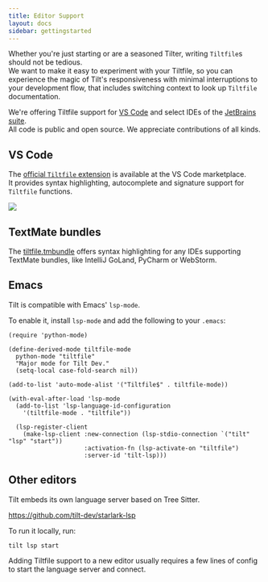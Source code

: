 ```yaml
---
title: Editor Support
layout: docs
sidebar: gettingstarted
---
```


Whether you're just starting or are a seasoned Tilter, writing `Tiltfile`s should not be tedious.  
We want to make it easy to experiment with your Tiltfile, so you can experience the magic of Tilt's responsiveness with minimal interruptions to your development flow, that includes switching context to look up `Tiltfile` documentation.

We're offering Tiltfile support for [VS Code](https://code.visualstudio.com/) and select IDEs of the [JetBrains suite](https://www.jetbrains.com/products/#type=ide).  
All code is public and open source. We appreciate contributions of all kinds.

## VS Code
The [official `Tiltfile` extension](https://marketplace.visualstudio.com/items?itemName=tilt-dev.Tiltfile) is available at the VS Code marketplace.  
It provides syntax highlighting, autocomplete and signature support for `Tiltfile` functions.

![](assets/img/vscode-extension.gif)

## TextMate bundles
The [tiltfile.tmbundle](https://github.com/tilt-dev/tiltfile.tmbundle) offers syntax highlighting for any IDEs supporting TextMate bundles, like IntelliJ GoLand, PyCharm or WebStorm.

## Emacs

Tilt is compatible with Emacs' `lsp-mode`.

To enable it, install `lsp-mode` and add the following to your `.emacs`:

```
(require 'python-mode)

(define-derived-mode tiltfile-mode
  python-mode "tiltfile"
  "Major mode for Tilt Dev."
  (setq-local case-fold-search nil))

(add-to-list 'auto-mode-alist '("Tiltfile$" . tiltfile-mode))

(with-eval-after-load 'lsp-mode
  (add-to-list 'lsp-language-id-configuration
    '(tiltfile-mode . "tiltfile"))

  (lsp-register-client
    (make-lsp-client :new-connection (lsp-stdio-connection `("tilt" "lsp" "start"))
                     :activation-fn (lsp-activate-on "tiltfile")
                     :server-id 'tilt-lsp)))
```

## Other editors

Tilt embeds its own language server based on Tree Sitter.

https://github.com/tilt-dev/starlark-lsp

To run it locally, run:

```
tilt lsp start
```

Adding Tiltfile support to a new editor usually requires
a few lines of config to start the language server and connect.

